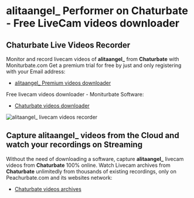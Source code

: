 # alitaangel_ Performer on Chaturbate - Free LiveCam videos downloader

## Chaturbate Live Videos Recorder

Monitor and record livecam videos of **alitaangel_** from **Chaturbate** with Moniturbate.com
Get a premium trial for free by just and only registering with your Email address:
* [alitaangel_ Premium videos downloader](https://moniturbate.com/request-demo-licence-key.html)

Free livecam videos downloader - Moniturbate Software:
* [Chaturbate videos downloader](https://moniturbate.com/moniturbate-download-software.html)

![alitaangel_ livecam videos recorder](https://peachurnet.com/templates/moniturbate-software.png)


## Capture alitaangel_ videos from the Cloud and watch your recordings on Streaming

Without the need of downloading a software, capture **alitaangel_** livecam videos from **Chaturbate** 100% online.
Watch Livecam archives from **Chaturbate** unlimitedly from thousands of existing recordings, only on Peachurbate.com and its websites network:
* [Chaturbate videos archives](https://peachurnet.com/)